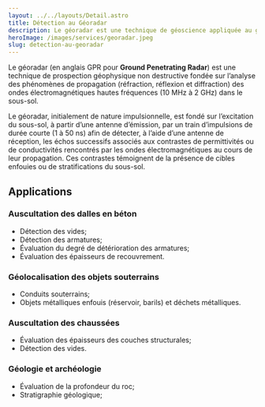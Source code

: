 ```yaml
---
layout: ../../layouts/Detail.astro
title: Détection au Géoradar
description: Le géoradar est une technique de géoscience appliquée au génie civil.
heroImage: /images/services/georadar.jpeg
slug: detection-au-georadar
---
```


Le géoradar (en anglais GPR pour **Ground Penetrating Radar**) est une
technique de prospection géophysique non destructive fondée sur l’analyse des
phénomènes de propagation (réfraction, réflexion et diffraction) des ondes
électromagnétiques hautes fréquences (10 MHz à 2 GHz) dans le sous-sol.

Le géoradar, initialement de nature impulsionnelle, est fondé sur l’excitation
du sous-sol, à partir d’une antenne d’émission, par un train d’impulsions de
durée courte (1 à 50 ns) afin de détecter, à l’aide d’une antenne de réception,
les échos successifs associés aux contrastes de permittivités ou de
conductivités rencontrés par les ondes électromagnétiques au cours de leur
propagation. Ces contrastes témoignent de la présence de cibles enfouies ou de
stratifications du sous-sol.

## Applications
### Auscultation des dalles en béton
- Détection des vides;
- Détection des armatures;
- Évaluation du degré de détérioration des armatures;
- Évaluation des épaisseurs de recouvrement.

### Géolocalisation des objets souterrains
- Conduits souterrains;
- Objets métalliques enfouis (réservoir, barils) et déchets métalliques.

### Auscultation des chaussées
- Évaluation des épaisseurs des couches structurales;
- Détection des vides.

### Géologie et archéologie
- Évaluation de la profondeur du roc;
- Stratigraphie géologique;

